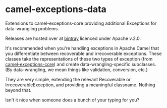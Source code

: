 # camel-exceptions-data
Extensions to camel-exceptions-core providing additional Exceptions for data-wrangling problems.

Releases are hosted over at [bintray](https://bintray.com/capgeminiuk/maven/camel-exceptions-data/view) licenced under Apache v.2.0.

It's recommended when you're handling exceptions in Apache Camel that you differentiate between recoverable and irrecoverable exceptions.  These classes take the representations of these two types of exception (from [camel-exceptions-core](https://github.com/andrewharmellaw/camel-exceptions-core)) and create data-wrangling-specific subclasses.  (By data-wrangling, we mean things like validation, conversion, etc.)

They are very simple, extending the relevant Recoverable or IrrecoverableException, and providing a meaningful classname.  Nothing beyond that.  

Isn't it nice when someone does a bunch of your typing for you?
